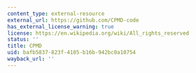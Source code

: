 ```yaml
---
content_type: external-resource
external_url: https://github.com/CPMD-code
has_external_license_warning: true
license: https://en.wikipedia.org/wiki/All_rights_reserved
status: ''
title: CPMD
uid: bafb5837-823f-4105-b16b-942bc0a10754
wayback_url: ''
---
```

